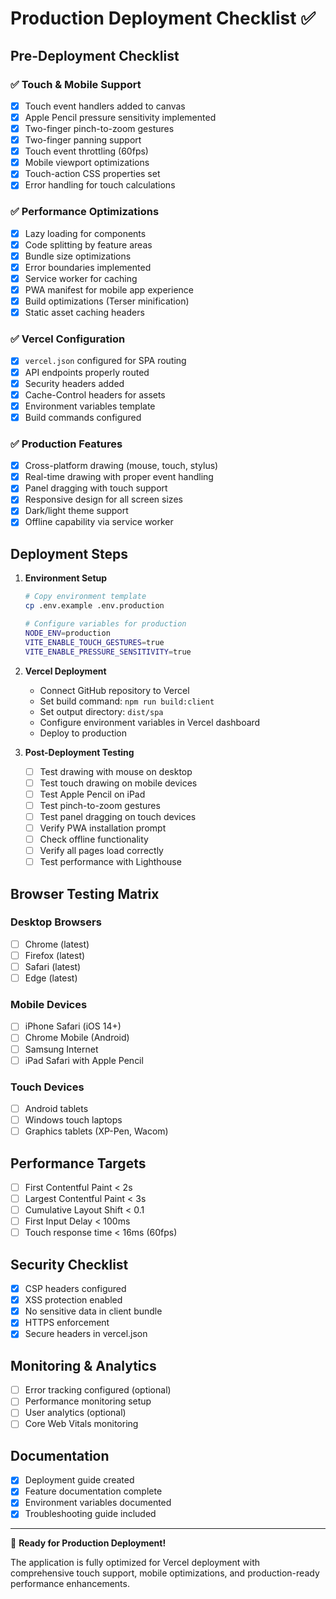 # Production Deployment Checklist ✅

## Pre-Deployment Checklist

### ✅ Touch & Mobile Support

- [x] Touch event handlers added to canvas
- [x] Apple Pencil pressure sensitivity implemented
- [x] Two-finger pinch-to-zoom gestures
- [x] Two-finger panning support
- [x] Touch event throttling (60fps)
- [x] Mobile viewport optimizations
- [x] Touch-action CSS properties set
- [x] Error handling for touch calculations

### ✅ Performance Optimizations

- [x] Lazy loading for components
- [x] Code splitting by feature areas
- [x] Bundle size optimizations
- [x] Error boundaries implemented
- [x] Service worker for caching
- [x] PWA manifest for mobile app experience
- [x] Build optimizations (Terser minification)
- [x] Static asset caching headers

### ✅ Vercel Configuration

- [x] `vercel.json` configured for SPA routing
- [x] API endpoints properly routed
- [x] Security headers added
- [x] Cache-Control headers for assets
- [x] Environment variables template
- [x] Build commands configured

### ✅ Production Features

- [x] Cross-platform drawing (mouse, touch, stylus)
- [x] Real-time drawing with proper event handling
- [x] Panel dragging with touch support
- [x] Responsive design for all screen sizes
- [x] Dark/light theme support
- [x] Offline capability via service worker

## Deployment Steps

1. **Environment Setup**

   ```bash
   # Copy environment template
   cp .env.example .env.production

   # Configure variables for production
   NODE_ENV=production
   VITE_ENABLE_TOUCH_GESTURES=true
   VITE_ENABLE_PRESSURE_SENSITIVITY=true
   ```

2. **Vercel Deployment**

   - Connect GitHub repository to Vercel
   - Set build command: `npm run build:client`
   - Set output directory: `dist/spa`
   - Configure environment variables in Vercel dashboard
   - Deploy to production

3. **Post-Deployment Testing**
   - [ ] Test drawing with mouse on desktop
   - [ ] Test touch drawing on mobile devices
   - [ ] Test Apple Pencil on iPad
   - [ ] Test pinch-to-zoom gestures
   - [ ] Test panel dragging on touch devices
   - [ ] Verify PWA installation prompt
   - [ ] Check offline functionality
   - [ ] Verify all pages load correctly
   - [ ] Test performance with Lighthouse

## Browser Testing Matrix

### Desktop Browsers

- [ ] Chrome (latest)
- [ ] Firefox (latest)
- [ ] Safari (latest)
- [ ] Edge (latest)

### Mobile Devices

- [ ] iPhone Safari (iOS 14+)
- [ ] Chrome Mobile (Android)
- [ ] Samsung Internet
- [ ] iPad Safari with Apple Pencil

### Touch Devices

- [ ] Android tablets
- [ ] Windows touch laptops
- [ ] Graphics tablets (XP-Pen, Wacom)

## Performance Targets

- [ ] First Contentful Paint < 2s
- [ ] Largest Contentful Paint < 3s
- [ ] Cumulative Layout Shift < 0.1
- [ ] First Input Delay < 100ms
- [ ] Touch response time < 16ms (60fps)

## Security Checklist

- [x] CSP headers configured
- [x] XSS protection enabled
- [x] No sensitive data in client bundle
- [x] HTTPS enforcement
- [x] Secure headers in vercel.json

## Monitoring & Analytics

- [ ] Error tracking configured (optional)
- [ ] Performance monitoring setup
- [ ] User analytics (optional)
- [ ] Core Web Vitals monitoring

## Documentation

- [x] Deployment guide created
- [x] Feature documentation complete
- [x] Environment variables documented
- [x] Troubleshooting guide included

---

🚀 **Ready for Production Deployment!**

The application is fully optimized for Vercel deployment with comprehensive touch support, mobile optimizations, and production-ready performance enhancements.
